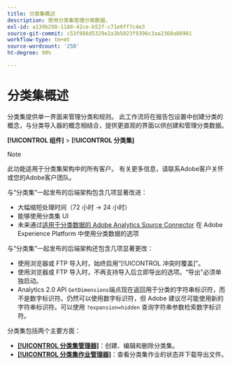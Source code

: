 ```yaml
---
title: 分类集概述
description: 使用分类集管理分类数据。
exl-id: a139b298-1188-42ce-b52f-c71e0ff7c4e3
source-git-commit: c53f886d5329e2a3b5023f9396c3aa2360a86901
workflow-type: tm+mt
source-wordcount: '258'
ht-degree: 90%

---
```


# 分类集概述

分类集提供单一界面来管理分类和规则。 此工作流将在报告包设置中创建分类的概念，与分类导入器的概念相结合，提供更直观的界面以供创建和管理分类数据。

**[!UICONTROL 组件]** > **[!UICONTROL 分类集]**

>[!NOTE]
>
>此功能适用于分类集架构中的所有客户。 有关更多信息，请联系Adobe客户关怀或您的Adobe客户团队。

与“分类集”一起发布的后端架构包含几项显著改进：

* 大幅缩短处理时间（72 小时 → 24 小时）
* 能够使用分类集 UI
* 未来通过[适用于分类数据的 Adobe Analytics Source Connector](https://experienceleague.adobe.com/docs/experience-platform/sources/connectors/adobe-applications/classifications.html) 在 Adobe Experience Platform 中使用分类数据的选项

与“分类集”一起发布的后端架构还包含几项显著更改：

* 使用浏览器或 FTP 导入时，始终启用“[!UICONTROL 冲突时覆盖]”。
* 使用浏览器或 FTP 导入时，不再支持导入后立即导出的选项。“导出”必须单独启动。
* Analytics 2.0 API `GetDimensions`端点现在返回用于分类的字符串标识符，而不是数字标识符。仍然可以使用数字标识符，但 Adobe 建议尽可能使用新的字符串标识符。可以使用 `?expansion=hidden` 查询字符串参数检索数字标识符。


分类集包括两个主要方面：

* [**[!UICONTROL 分类集管理器]**](set-manager.md)：创建、编辑和删除分类集。
* [**[!UICONTROL 分类集作业管理器]**](job-manager.md)：查看分类集作业的状态并下载导出文件。
